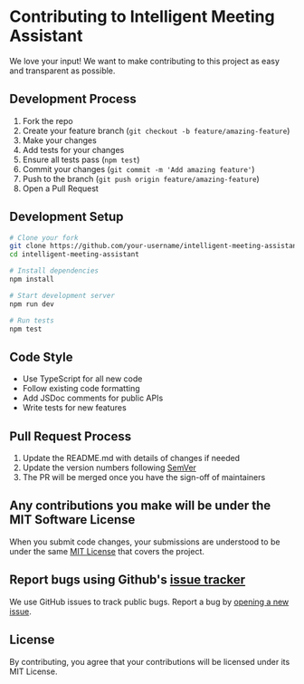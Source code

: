 # Contributing to Intelligent Meeting Assistant

We love your input! We want to make contributing to this project as easy and transparent as possible.

## Development Process

1. Fork the repo
2. Create your feature branch (`git checkout -b feature/amazing-feature`)
3. Make your changes
4. Add tests for your changes
5. Ensure all tests pass (`npm test`)
6. Commit your changes (`git commit -m 'Add amazing feature'`)
7. Push to the branch (`git push origin feature/amazing-feature`)
8. Open a Pull Request

## Development Setup

```bash
# Clone your fork
git clone https://github.com/your-username/intelligent-meeting-assistant.git
cd intelligent-meeting-assistant

# Install dependencies
npm install

# Start development server
npm run dev

# Run tests
npm test
```

## Code Style

- Use TypeScript for all new code
- Follow existing code formatting
- Add JSDoc comments for public APIs
- Write tests for new features

## Pull Request Process

1. Update the README.md with details of changes if needed
2. Update the version numbers following [SemVer](http://semver.org/)
3. The PR will be merged once you have the sign-off of maintainers

## Any contributions you make will be under the MIT Software License

When you submit code changes, your submissions are understood to be under the same [MIT License](http://choosealicense.com/licenses/mit/) that covers the project.

## Report bugs using Github's [issue tracker](https://github.com/your-username/intelligent-meeting-assistant/issues)

We use GitHub issues to track public bugs. Report a bug by [opening a new issue](https://github.com/your-username/intelligent-meeting-assistant/issues/new).

## License

By contributing, you agree that your contributions will be licensed under its MIT License.